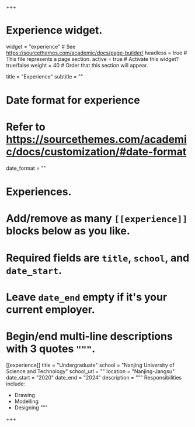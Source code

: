 +++
# Experience widget.
widget = "experience"  # See https://sourcethemes.com/academic/docs/page-builder/
headless = true  # This file represents a page section.
active = true  # Activate this widget? true/false
weight = 40  # Order that this section will appear.

title = "Experience"
subtitle = ""

# Date format for experience
#   Refer to https://sourcethemes.com/academic/docs/customization/#date-format
date_format = ""

# Experiences.
#   Add/remove as many `[[experience]]` blocks below as you like.
#   Required fields are `title`, `school`, and `date_start`.
#   Leave `date_end` empty if it's your current employer.
#   Begin/end multi-line descriptions with 3 quotes `"""`.
[[experience]]
  title = "Undergraduate"
  school = "Nanjing University of Science and Technology"
  school_url = ""
  location = "Nanjing-Jangsu"
  date_start = "2020"
  date_end = "2024"
  description = """
  Responsibilities include:
  
  * Drawing
  * Modelling
  * Designing
  """


+++
